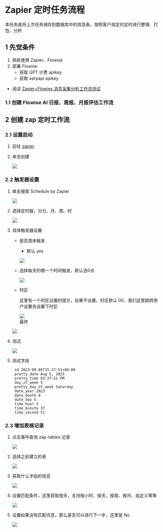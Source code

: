 # Zapier 定时任务流程
本任务是将上次任务储存到数据库中的信息条，按照客户规定的定时进行整理、打包、分析
## 1 先觉条件
1. 熟练使用 Zapier、Flowise 
2. 部署 Flowise
	- 获取 GPT 计费 apikey
	- 获取 serpapi apikey 
- 阅读 [Zapier+Flowies 消息采集分析工作流测试](https://github.com/pangzheng/BOOKS/blob/master/%E6%8A%80%E6%9C%AF/AI/Zapier/Zapier%2BFlowies%20%E6%B6%88%E6%81%AF%E9%87%87%E9%9B%86%E5%88%86%E6%9E%90%E5%B7%A5%E4%BD%9C%E6%B5%81%E6%B5%8B%E8%AF%95.md)

### 1.1 创建 Flowise AI 日报、周报、月报评估工作流

## 2 创建 zap 定时工作流		
### 2.1  设置启动
1. 前往 [zapier](https://zapier.com/app/dashboard)
2. 单击创建

	![](./pic/zap.png)

### 2.2 触发器设置
1. 单击搜索 Schedule by Zapier

	![](./pic/zap-schedule.png)
2. 选择定时器，分日、月、周、时

	![](./pic/zap-schedule1.png)
3. 具体触发器设置
	- 是否周末触发
		- 默认 yes

		![](./pic/zap-schedule2.png)
	- 选择每天的哪一个时间触发，默认选0点

		![](./pic/zap-schedule4.png)
	- 时区

		这里有一个时区设置的提示，如果不设置，时区默认 00，我们这里跳转用户设置去设置下时区
		
		![](./pic/zap-schedule3.png)	
	最终
	
	![](./pic/zap-schedule5.png)
4. 测试

	![](./pic/zap-schedule6.png)		 	 
5. 测试字段

		id 2023-08-05T15:37:51+08:00
		pretty_date Aug 5, 2023
		pretty_time 03:37:51 PM
		day_of_week 5
		pretty_day_of_week Saturday
		date_year 2023
		date_month 8
		date_day 5
		time_hour 3
		time_minute 37
		time_second 51
		
### 2.3 增加表格记录	
1. 点击事件查询 zap-tables 记录

	![](./pic/zap-zaptables15.png)
2. 选择之前建立的表

	![](./pic/zap-zaptables16.png)
3. 获取什么字段的信息

	![](./pic/zap-zaptables17.png)	
4. 设置匹配条件，这里获取按天，支持按小时、按天、按周、按月、自定义等等

	![](./pic/zap-zaptables18.png)	
5. 设置如果没有匹配讯息，那么是否可以进行下一步，这里是 No

	![](./pic/zap-zaptables19.png)	
	
		

					

